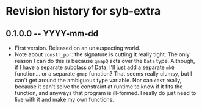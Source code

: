 # Revision history for syb-extra

## 0.1.0.0  -- YYYY-mm-dd

* First version. Released on an unsuspecting world.
* Note about `constr_ppr`: the signature is cutting it really tight. The only reason I can do this is because `gmapQ` acts over the `Data` type. Although, if I have a separate subclass of Data, I'll just add a separate `mkQ` function... or a separate `gmap` function? That seems really clumsy, but I can't get around the ambiguous type variable. Nor can `cast` really, because it can't solve the constraint at runtime to know if it fits the function, and anyways that program is ill-formed. I really do just need to live with it and make my own functions.
